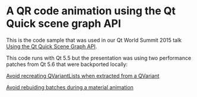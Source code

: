 A QR code animation using the Qt Quick scene graph API
==========

This is the code sample that was used in our Qt World Summit 2015 talk [Using the Qt Quick Scene Graph API](https://youtu.be/cNE6Jabxxxo).

This code runs with Qt 5.5 but the presentation was using two performance patches from Qt 5.6 that were backported locally:

[Avoid recreating QVariantLists when extracted from a QVariant](https://codereview.qt-project.org/123169)

[Avoid rebuiding batches during a material animation](https://codereview.qt-project.org/123166)
